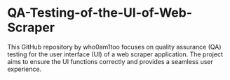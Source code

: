 # QA-Testing-of-the-UI-of-Web-Scraper
This GitHub repository by who0am1too focuses on quality assurance (QA) testing for the user interface (UI) of a web scraper application. The project aims to ensure the UI functions correctly and provides a seamless user experience.
